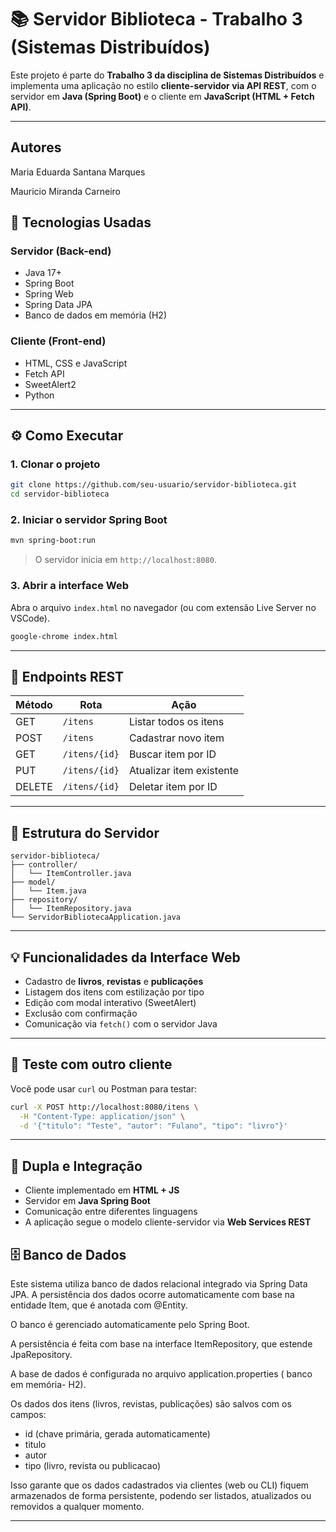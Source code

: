 # 📚 Servidor Biblioteca - Trabalho 3 (Sistemas Distribuídos)

Este projeto é parte do **Trabalho 3 da disciplina de Sistemas Distribuídos** e implementa uma aplicação no estilo **cliente-servidor via API REST**, com o servidor em **Java (Spring Boot)** e o cliente em **JavaScript (HTML + Fetch API)**.

---
## Autores
Maria Eduarda Santana Marques

Mauricio Miranda Carneiro

## 🔧 Tecnologias Usadas

### Servidor (Back-end)
- Java 17+
- Spring Boot
- Spring Web
- Spring Data JPA
- Banco de dados em memória (H2)

### Cliente (Front-end)
- HTML, CSS e JavaScript
- Fetch API
- SweetAlert2
- Python
---

## ⚙️ Como Executar

### 1. Clonar o projeto
```bash
git clone https://github.com/seu-usuario/servidor-biblioteca.git
cd servidor-biblioteca
```

### 2. Iniciar o servidor Spring Boot
```bash
mvn spring-boot:run
```
> O servidor inicia em `http://localhost:8080`.

### 3. Abrir a interface Web
Abra o arquivo `index.html` no navegador (ou com extensão Live Server no VSCode).
```bash
google-chrome index.html
```
---

## 📌 Endpoints REST

| Método | Rota                | Ação                       |
|--------|---------------------|----------------------------|
| GET    | `/itens`            | Listar todos os itens      |
| POST   | `/itens`            | Cadastrar novo item        |
| GET    | `/itens/{id}`       | Buscar item por ID         |
| PUT    | `/itens/{id}`       | Atualizar item existente   |
| DELETE | `/itens/{id}`       | Deletar item por ID        |

---

## 📁 Estrutura do Servidor

```
servidor-biblioteca/
├── controller/
│   └── ItemController.java
├── model/
│   └── Item.java
├── repository/
│   └── ItemRepository.java
└── ServidorBibliotecaApplication.java
```

---

## 💡 Funcionalidades da Interface Web

- Cadastro de **livros**, **revistas** e **publicações**
- Listagem dos itens com estilização por tipo
- Edição com modal interativo (SweetAlert)
- Exclusão com confirmação
- Comunicação via `fetch()` com o servidor Java

---

## 🧪 Teste com outro cliente

Você pode usar `curl` ou Postman para testar:

```bash
curl -X POST http://localhost:8080/itens \
  -H "Content-Type: application/json" \
  -d '{"titulo": "Teste", "autor": "Fulano", "tipo": "livro"}'
```

---

## 🤝 Dupla e Integração

- Cliente implementado em **HTML + JS**
- Servidor em **Java Spring Boot**
- Comunicação entre diferentes linguagens
- A aplicação segue o modelo cliente-servidor via **Web Services REST**

## 🗄️ Banco de Dados
Este sistema utiliza banco de dados relacional integrado via Spring Data JPA. A persistência dos dados ocorre automaticamente com base na entidade Item, que é anotada com @Entity.

O banco é gerenciado automaticamente pelo Spring Boot.

A persistência é feita com base na interface ItemRepository, que estende JpaRepository.

A base de dados é configurada no arquivo application.properties ( banco em memória- H2).

Os dados dos itens (livros, revistas, publicações) são salvos com os campos:
- id (chave primária, gerada automaticamente)
- titulo
- autor
- tipo (livro, revista ou publicacao)

Isso garante que os dados cadastrados via clientes (web ou CLI) fiquem armazenados de forma persistente, podendo ser listados, atualizados ou removidos a qualquer momento.


---
